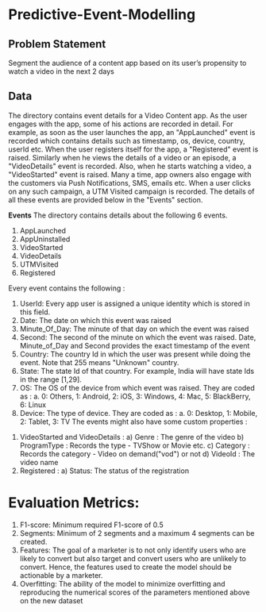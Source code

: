 # Predictive-Event-Modelling

## Problem Statement
Segment the audience of a content app based on its user’s propensity to watch a video in the next 2
days

## Data 
The directory contains event details for a Video Content app. As the user engages with the app, some of 
his actions are recorded in detail. 
For example, as soon as the user launches the app, an "AppLaunched" event is recorded which contains 
details such as timestamp, os, device, country, userId etc. 
When the user registers itself for the app, a "Registered" event is raised. Similarly when he views the 
details of a video or an episode, a "VideoDetails" event is recorded. Also, when he starts watching a 
video, a "VideoStarted" event is raised. 
Many a time, app owners also engage with the customers via Push Notifications, SMS, emails etc. When 
a user clicks on any such campaign, a UTM Visited campaign is recorded. The details of all these events 
are provided below in the "Events" section. 

**Events**
The directory contains details about the following 6 events. 
1. AppLaunched 
2. AppUninstalled 
3. VideoStarted 
4. VideoDetails 
5. UTMVisited 
6. Registered 

Every event contains the following : 
1. UserId: Every app user is assigned a unique identity which is stored in this field. 
2. Date: The date on which this event was raised 
3. Minute_Of_Day: The minute of that day on which the event was raised 
4. Second: The second of the minute on which the event was raised. Date, Minute_of_Day and 
Second provides the exact timestamp of the event 
5. Country: The country Id in which the user was present while doing the event. Note that 255 
means "Unknown" country. 
6. State: The state Id of that country. For example, India will have state Ids in the range [1,29]. 
7. OS: The OS of the device from which event was raised. They are coded as : 
a. 0: Others, 1: Android, 2: iOS, 3: Windows, 4: Mac, 5: BlackBerry, 6: Linux 
8. Device: The type of device. They are coded as : 
a. 0: Desktop, 1: Mobile, 2: Tablet, 3: TV 
The events might also have some custom properties : 
1) VideoStarted and VideoDetails : 
a) Genre : The genre of the video 
b) ProgramType : Records the type - TVShow or Movie etc. 
c) Category : Records the category - Video on demand("vod") or not 
d) VideoId : The video name 
2) Registered : 
a) Status: The status of the registration 

# Evaluation Metrics: 
1. F1-score: Minimum required F1-score of 0.5 
2. Segments: Minimum of 2 segments and a maximum 4 segments can be created. 
3. Features: The goal of a marketer is to not only identify users who are likely to convert but also 
target and convert users who are unlikely to convert. Hence, the features used to create the 
model should be actionable by a marketer. 
4. Overfitting: The ability of the model to minimize overfitting and reproducing the numerical 
scores of the parameters mentioned above on the new dataset 

 
